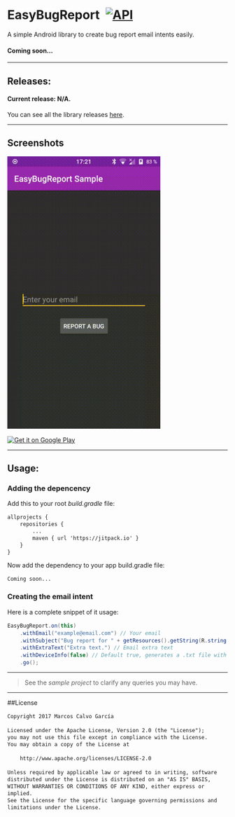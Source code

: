 # EasyBugReport  [![API](https://img.shields.io/badge/API-9%2B-blue.svg?style=flat)](https://android-arsenal.com/api?level=9)
A simple Android library to create bug report email intents easily.

#### Coming soon...

---

## Releases:

#### Current release: N/A.

You can see all the library releases [here](https://github.com/marcoscgdev/EasyBugReport/releases).

---

## Screenshots

<img src="https://raw.githubusercontent.com/marcoscgdev/EasyBugReport/master/device-2017-03-12-172134.gif" width="350">

<a href='#'><img alt='Get it on Google Play' src='https://play.google.com/intl/en_us/badges/images/generic/en_badge_web_generic.png' height='90'/></a>

---

## Usage:

### Adding the depencency

Add this to your root *build.gradle* file:

```
allprojects {
    repositories {
        ...
        maven { url 'https://jitpack.io' }
    }
}
```

Now add the dependency to your app build.gradle file:

```
Coming soon...
```

### Creating the email intent

Here is a complete snippet of it usage:

```java
EasyBugReport.on(this)
    .withEmail("example@email.com") // Your email
    .withSubject("Bug report for " + getResources().getString(R.string.app_name)) // Email subject
    .withExtraText("Extra text.") // Email extra text
    .withDeviceInfo(false) // Default true, generates a .txt file with some user device info
    .go();
```

---
>See the *sample project* to clarify any queries you may have.

---

##License

```
Copyright 2017 Marcos Calvo García

Licensed under the Apache License, Version 2.0 (the "License");
you may not use this file except in compliance with the License.
You may obtain a copy of the License at

    http://www.apache.org/licenses/LICENSE-2.0

Unless required by applicable law or agreed to in writing, software
distributed under the License is distributed on an "AS IS" BASIS,
WITHOUT WARRANTIES OR CONDITIONS OF ANY KIND, either express or implied.
See the License for the specific language governing permissions and
limitations under the License.
```

